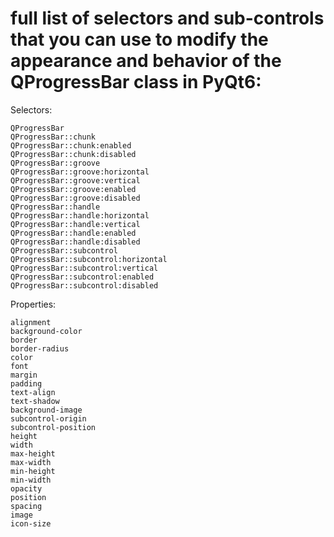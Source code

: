 # full list of selectors and sub-controls that you can use to modify the appearance and behavior of the QProgressBar class in PyQt6:

Selectors:

    QProgressBar
    QProgressBar::chunk
    QProgressBar::chunk:enabled
    QProgressBar::chunk:disabled
    QProgressBar::groove
    QProgressBar::groove:horizontal
    QProgressBar::groove:vertical
    QProgressBar::groove:enabled
    QProgressBar::groove:disabled
    QProgressBar::handle
    QProgressBar::handle:horizontal
    QProgressBar::handle:vertical
    QProgressBar::handle:enabled
    QProgressBar::handle:disabled
    QProgressBar::subcontrol
    QProgressBar::subcontrol:horizontal
    QProgressBar::subcontrol:vertical
    QProgressBar::subcontrol:enabled
    QProgressBar::subcontrol:disabled

Properties:

    alignment
    background-color
    border
    border-radius
    color
    font
    margin
    padding
    text-align
    text-shadow
    background-image
    subcontrol-origin
    subcontrol-position
    height
    width
    max-height
    max-width
    min-height
    min-width
    opacity
    position
    spacing
    image
    icon-size